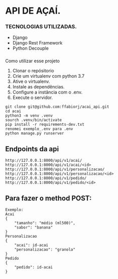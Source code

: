 # API DE AÇAÍ.

### TECNOLOGIAS UTILIZADAS.
* Django
* Django Rest Framework
* Python Decouple

###
Como utilizar esse projeto
1. Clonar o repósitorio
2. Crie um virtualenv com python 3.7
3. Ative o virtualenv.
4. Instale as dependências.
5. Configure a instância com o .env.
8. Execute o servidor.
```
git clone git@github.com:ffabiorj/acai_api.git
cd acai
python3 -m venv .venv
sourch .venv/bin/activate
pip install -r requirements-dev.txt
renomei exemplo_.env para .env
python manage.py runserver
```

## Endpoints da api

```
http://127.0.0.1:8000/api/v1/acai/
http://127.0.0.1:8000/api/v1/acai/<id>
http://127.0.0.1:8000/api/v1/personalizacao/
http://127.0.0.1:8000/api/v1/personalizacao/<id>
http://127.0.0.1:8000/api/v1/pedido/
http://127.0.0.1:8000/api/v1/pedido/<id>

```

## Para fazer o method POST:

```
Exemplo: 
Acai
{
    "tamanho": "médio (ml500)",
    "sabor": "banana"
}
Personalizacao
{
    "acai": id-acai
    "personalizacao": "granola"
}
Pedido
{
    "pedido": id-acai
}

```
